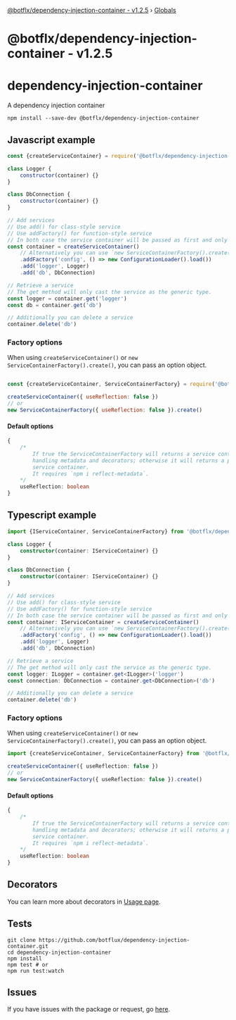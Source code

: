 [@botflx/dependency-injection-container - v1.2.5](README.md) › [Globals](globals.md)

# @botflx/dependency-injection-container - v1.2.5

# dependency-injection-container

A dependency injection container

```shell script
npm install --save-dev @botflx/dependency-injection-container
```

## Javascript example

```javascript
const {createServiceContainer} = require('@botflx/dependency-injection-container')

class Logger {
    constructor(container) {}
}

class DbConnection {
    constructor(container) {}
}

// Add services
// Use add() for class-style service
// Use addFactory() for function-style service
// In both case the service container will be passed as first and only argument.
const container = createServiceContainer()
    // Alternatively you can use `new ServiceContainerFactory().create()` 
    .addFactory('config', () => new ConfigurationLoader().load())
    .add('logger', Logger)
    .add('db', DbConnection)

// Retrieve a service
// The get method will only cast the service as the generic type.
const logger = container.get('logger')
const db = container.get('db')

// Additionally you can delete a service
container.delete('db')
```

### Factory options

When using `createServiceContainer()` or `new ServiceContainerFactory().create()`,
you can pass an option object.

```javascript

const {createServiceContainer, ServiceContainerFactory} = require('@botflx/dependency-injection-container')

createServiceContainer({ useReflection: false })
// or
new ServiceContainerFactory({ useReflection: false }).create()
```

#### Default options
```typescript
{
    /*
        If true the ServiceContainerFactory will returns a service container
        handling metadata and decorators; otherwise it will returns a plain
        service container.
        It requires `npm i reflect-metadata`.
    */
    useReflection: boolean
}
```

## Typescript example

```typescript
import {IServiceContainer, ServiceContainerFactory} from '@botflx/dependency-injection-container' import {createServiceContainer} from './createServiceContainer'

class Logger {
    constructor(container: IServiceContainer) {}
}

class DbConnection {
    constructor(container: IServiceContainer) {}
}

// Add services
// Use add() for class-style service
// Use addFactory() for function-style service
// In both case the service container will be passed as first and only argument.
const container: IServiceContainer = createServiceContainer()
    // Alternatively you can use `new ServiceContainerFactory().create()`
    .addFactory('config', () => new ConfigurationLoader().load())
    .add('logger', Logger)
    .add('db', DbConnection)

// Retrieve a service
// The get method will only cast the service as the generic type.
const logger: ILogger = container.get<ILogger>('logger')
const connection: DbConnection = container.get<DbConnection>('db')

// Additionally you can delete a service
container.delete('db') 
```

### Factory options

When using `createServiceContainer()` or `new ServiceContainerFactory().create()`,
you can pass an option object.

```typescript
import {createServiceContainer, ServiceContainerFactory} from '@botflx/dependency-injection-container'

createServiceContainer({ useReflection: false })
// or
new ServiceContainerFactory({ useReflection: false }).create()
```

#### Default options
```typescript
{
    /*
        If true the ServiceContainerFactory will returns a service container
        handling metadata and decorators; otherwise it will returns a plain
        service container.
        It requires `npm i reflect-metadata`.
    */
    useReflection: boolean
}
```

## Decorators

You can learn more about decorators in [Usage page](USAGE.md).

## Tests

```shell script
git clone https://github.com/botflux/dependency-injection-container.git
cd dependency-injection-container
npm install
npm test # or
npm run test:watch
```

## Issues

If you have issues with the package or request, go [here](https://github.com/botflux/dependency-injection-container/issues).
